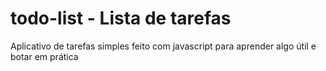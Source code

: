 # todo-list - Lista de tarefas
Aplicativo de tarefas simples feito com javascript para aprender algo útil e botar em prática
